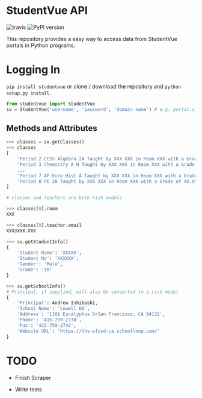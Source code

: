 # StudentVue API
![travis](https://travis-ci.org/kajchang/StudentVue.svg?branch=master)
![PyPI version](https://badge.fury.io/py/studentvue.svg)

This repository provides a easy way to access data from StudentVue portals in Python programs.

# Logging In

`pip install studentvue` or clone / download the repository and `python setup.py install`.

```python
from studentvue import StudentVue
sv = StudentVue('username', 'password', 'domain name') # e.g. portal.sfusd.edu
```


## Methods and Attributes

```python
>>> classes = sv.getClasses()
>>> classes
[
    'Period 2 CCSS Algebra 2A Taught by XXX XXX in Room XXX with a Grade of XX.X%',
    'Period 3 Chemistry A H Taught by XXX XXX in Room XXX with a Grade of XX.X%',
    ...
    'Period 7 AP Euro Hist A Taught by XXX XXX in Room XXX with a Grade of XX.X%',
    'Period 8 PE 2A Taught by XXX XXX in Room XXX with a Grade of XX.X%'
]

# classes and teachers are both rich models

>>> classes[0].room
XXX

>>> classes[0].teacher.email
XXX@XXX.XXX
```

```python
>>> sv.getStudentInfo()
{
    'Student Name': 'XXXXX',
    'Student No': 'XXXXXX',
    'Gender': 'Male',
    'Grade': '10'
}
```

```python
>>> sv.getSchoolInfo()
# Principal, if supplied, will also be converted to a rich model
{
    'Principal': Andrew Ishibashi,
    'School Name': 'Lowell HS',
    'Address': '1101 Eucalyptus DrSan Francisco, CA 94132',
    'Phone': '415-759-2730',
    'Fax': '415-759-2742',
    'Website URL': 'https://lhs-sfusd-ca.schoolloop.com/'
}
```

# TODO

- Finish Scraper

- Write tests
